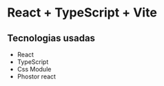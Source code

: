# React + TypeScript + Vite

## Tecnologias usadas
* React
* TypeScript
* Css Module
* Phostor react
